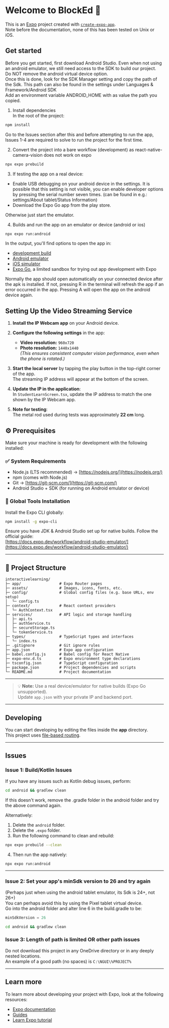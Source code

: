 # Welcome to BlockEd 👋

This is an [Expo](https://expo.dev) project created with [`create-expo-app`](https://www.npmjs.com/package/create-expo-app).  
Note before the documentation, none of this has been tested on Unix or iOS.

## Get started

Before you get started, first download Android Studio. Even when not using an android emulator, we still need access to the SDK to build our project.  
Do NOT remove the android virtual device option.  
Once this is done, look for the SDK Manager setting and copy the path of the Sdk. This path can also be found in the settings under Languages & Framework/Android SDK  
Add an environment variable ANDROID_HOME with as value the path you copied.

1. Install dependencies  
   In the root of the project:

```bash
npm install
```

Go to the Issues section after this and before attempting to run the app, Issues 1-4 are required to solve to run the project for the first time.

2. Convert the project into a bare workflow (development) as react-native-camera-vision does not work on expo

```bash
npx expo prebuild
```

3. If testing the app on a real device:

- Enable USB debugging on your android device in the settings. It is possible that this setting is not visible, you can enable developer options by pressing the serial number seven times. (can be found in e.g.: settings/About tablet/Status Information)
- Download the Expo Go app from the play store.

Otherwise just start the emulator.

4. Builds and run the app on an emulator or device (android or ios)

```bash
npx expo run:android
```

In the output, you'll find options to open the app in:

- [development build](https://docs.expo.dev/develop/development-builds/introduction/)
- [Android emulator](https://docs.expo.dev/workflow/android-studio-emulator/)
- [iOS simulator](https://docs.expo.dev/workflow/ios-simulator/)
- [Expo Go](https://expo.dev/go), a limited sandbox for trying out app development with Expo

Normally the app should open automatically on your connected device after the apk is installed. If not, pressing R in the terminal will refresh the app if an error occurred in the app. Pressing A will open the app on the android device again.

## Setting Up the Video Streaming Service

1. **Install the IP Webcam app** on your Android device.

2. **Configure the following settings** in the app:

   - **Video resolution:** `960x720`
   - **Photo resolution:** `1440x1440`  
     _(This ensures consistent computer vision performance, even when the phone is rotated.)_

3. **Start the local server** by tapping the play button in the top-right corner of the app.  
   The streaming IP address will appear at the bottom of the screen.

4. **Update the IP in the application**:  
   In `StudentLearnScreen.tsx`, update the IP address to match the one shown by the IP Webcam app.

5. **Note for testing**:  
   The metal rod used during tests was approximately **22 cm** long.

## ⚙️ Prerequisites

Make sure your machine is ready for development with the following installed:

### ✅ System Requirements

- Node.js (LTS recommended) → [https://nodejs.org/](https://nodejs.org/)
- npm (comes with Node.js)
- Git → [https://git-scm.com/](https://git-scm.com/)
- Android Studio + SDK (for running on Android emulator or device)

### 🔧 Global Tools Installation

Install the Expo CLI globally:

```bash
npm install -g expo-cli
```

Ensure you have JDK & Android Studio set up for native builds. Follow the official guide:  
[https://docs.expo.dev/workflow/android-studio-emulator/](https://docs.expo.dev/workflow/android-studio-emulator/)

---

## 📁 Project Structure

```
interactivelearning/
├─ app/                 # Expo Router pages
├─ assets/              # Images, icons, fonts, etc.
├─ config/              # Global config files (e.g. base URLs, env setup)
│  └─ config.ts
├─ context/             # React context providers
│  └─ AuthContext.tsx
├─ services/            # API logic and storage handling
│  ├─ api.ts
│  ├─ authService.ts
│  ├─ secureStorage.ts
│  └─ tokenService.ts
├─ types/               # TypeScript types and interfaces
│  └─ index.ts
├─ .gitignore           # Git ignore rules
├─ app.json             # Expo app configuration
├─ babel.config.js      # Babel config for React Native
├─ expo-env.d.ts        # Expo environment type declarations
├─ tsconfig.json        # TypeScript configuration
├─ package.json         # Project dependencies and scripts
└─ README.md            # Project documentation
```

---

> 💡 **Note:** Use a real device/emulator for native builds (Expo Go unsupported).  
> Update `app.json` with your private IP and backend port.

---

## Developing

You can start developing by editing the files inside the **app** directory.  
This project uses [file-based routing](https://docs.expo.dev/router/introduction).

---

## Issues

### Issue 1: Build/Kotlin Issues

If you have any issues such as Kotlin debug issues, perform:

```bash
cd android && gradlew clean
```

If this doesn't work, remove the .gradle folder in the android folder and try the above command again.

Alternatively:

1. Delete the `android` folder.
2. Delete the `.expo` folder.
3. Run the following command to clean and rebuild:

```bash
npx expo prebuild --clean
```

4. Then run the app natively:

```bash
npx expo run:android
```

---

### Issue 2: Set your app's minSdk version to 26 and try again

(Perhaps just when using the android tablet emulator, its Sdk is 24+, not 26+)  
You can perhaps avoid this by using the Pixel tablet virtual device.  
Go into the android folder and alter line 6 in the build.gradle to be:

```gradle
minSdkVersion = 26
```

```bash
cd android && gradlew clean
```

### Issue 3: Length of path is limited OR other path issues

Do not download this project in any OneDrive directory or in any deeply nested locations.  
An example of a good path (no spaces) is `C:\NGUI\%PROJECT%`

---

## Learn more

To learn more about developing your project with Expo, look at the following resources:

- [Expo documentation](https://docs.expo.dev/)
- [Guides](https://docs.expo.dev/guides)
- [Learn Expo tutorial](https://docs.expo.dev/tutorial/introduction/)
